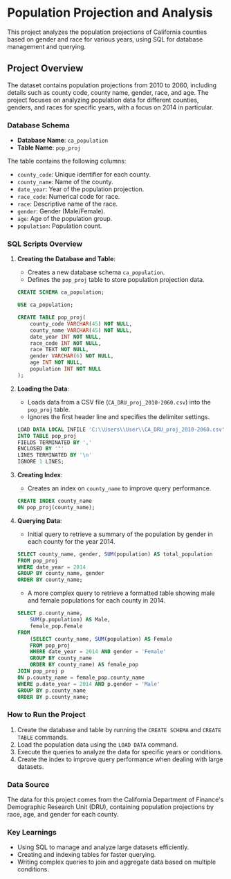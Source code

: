 # Population Projection and Analysis

This project analyzes the population projections of California counties based on gender and race for various years, using SQL for database management and querying.

## Project Overview

The dataset contains population projections from 2010 to 2060, including details such as county code, county name, gender, race, and age. The project focuses on analyzing population data for different counties, genders, and races for specific years, with a focus on 2014 in particular.

### Database Schema

- **Database Name**: `ca_population`
- **Table Name**: `pop_proj`

The table contains the following columns:
- `county_code`: Unique identifier for each county.
- `county_name`: Name of the county.
- `date_year`: Year of the population projection.
- `race_code`: Numerical code for race.
- `race`: Descriptive name of the race.
- `gender`: Gender (Male/Female).
- `age`: Age of the population group.
- `population`: Population count.

### SQL Scripts Overview

1. **Creating the Database and Table**:
    - Creates a new database schema `ca_population`.
    - Defines the `pop_proj` table to store population projection data.

    ```sql
    CREATE SCHEMA ca_population;

    USE ca_population;

    CREATE TABLE pop_proj(
        county_code VARCHAR(45) NOT NULL,
        county_name VARCHAR(45) NOT NULL,
        date_year INT NOT NULL,
        race_code INT NOT NULL,
        race TEXT NOT NULL,
        gender VARCHAR(6) NOT NULL,
        age INT NOT NULL,
        population INT NOT NULL
    );
    ```

2. **Loading the Data**:
    - Loads data from a CSV file (`CA_DRU_proj_2010-2060.csv`) into the `pop_proj` table.
    - Ignores the first header line and specifies the delimiter settings.

    ```sql
    LOAD DATA LOCAL INFILE 'C:\\Users\\User\\CA_DRU_proj_2010-2060.csv'
    INTO TABLE pop_proj
    FIELDS TERMINATED BY ','
    ENCLOSED BY '"'
    LINES TERMINATED BY '\n'
    IGNORE 1 LINES;
    ```

3. **Creating Index**:
    - Creates an index on `county_name` to improve query performance.

    ```sql
    CREATE INDEX county_name
    ON pop_proj(county_name);
    ```

4. **Querying Data**:
    - Initial query to retrieve a summary of the population by gender in each county for the year 2014.

    ```sql
    SELECT county_name, gender, SUM(population) AS total_population
    FROM pop_proj
    WHERE date_year = 2014
    GROUP BY county_name, gender
    ORDER BY county_name;
    ```

    - A more complex query to retrieve a formatted table showing male and female populations for each county in 2014.

    ```sql
    SELECT p.county_name, 
        SUM(p.population) AS Male, 
        female_pop.Female 
    FROM 
        (SELECT county_name, SUM(population) AS Female
        FROM pop_proj
        WHERE date_year = 2014 AND gender = 'Female'
        GROUP BY county_name
        ORDER BY county_name) AS female_pop
    JOIN pop_proj p
    ON p.county_name = female_pop.county_name
    WHERE p.date_year = 2014 AND p.gender = 'Male'
    GROUP BY p.county_name
    ORDER BY p.county_name;
    ```

### How to Run the Project

1. Create the database and table by running the `CREATE SCHEMA` and `CREATE TABLE` commands.
2. Load the population data using the `LOAD DATA` command.
3. Execute the queries to analyze the data for specific years or conditions.
4. Create the index to improve query performance when dealing with large datasets.

### Data Source

The data for this project comes from the California Department of Finance's Demographic Research Unit (DRU), containing population projections by race, age, and gender for each county.

### Key Learnings

- Using SQL to manage and analyze large datasets efficiently.
- Creating and indexing tables for faster querying.
- Writing complex queries to join and aggregate data based on multiple conditions.
